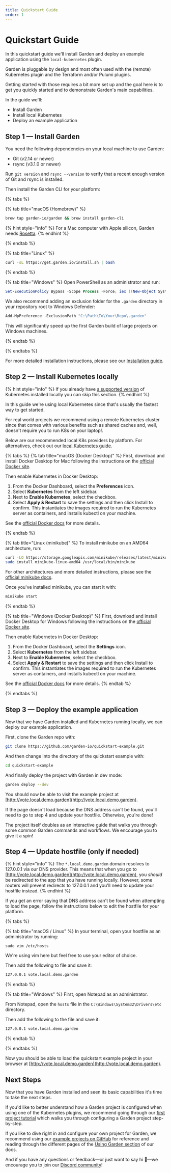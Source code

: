```yaml
---
title: Quickstart Guide
order: 1
---
```


# Quickstart Guide

In this quickstart guide we'll install Garden and deploy an example application using the `local-kubernetes` plugin.

Garden is pluggable by design and most often used with the (remote) Kubernetes plugin and the Terraform and/or Pulumi plugins.

Getting started with those requires a bit more set up and the goal here is to get you quickly started and to demonstrate Garden's main capabilities.

In the guide we'll:

* Install Garden
* Install local Kubernetes
* Deploy an example application

## Step 1 — Install Garden

You need the following dependencies on your local machine to use Garden:

* Git (v2.14 or newer)
* rsync (v3.1.0 or newer)

Run `git version` and `rsync --version` to verify that a recent enough version of Git and rsync is installed.

Then install the Garden CLI for your platform:

{% tabs %}

{% tab title="macOS (Homebrew)" %}
```sh
brew tap garden-io/garden && brew install garden-cli
```

{% hint style="info" %}
For a Mac computer with Apple silicon, Garden needs [Rosetta](https://support.apple.com/en-us/HT211861).
{% endhint %}

{% endtab %}

{% tab title="Linux" %}
```sh
curl -sL https://get.garden.io/install.sh | bash
```
{% endtab %}

{% tab title="Windows" %}
Open PowerShell as an administrator and run:

```PowerShell
Set-ExecutionPolicy Bypass -Scope Process -Force; iex ((New-Object System.Net.WebClient).DownloadString('https://raw.githubusercontent.com/garden-io/garden/master/support/install.ps1'))
```

We also recommend adding an exclusion folder for the `.garden` directory in your repository root to Windows Defender:
```powershell
Add-MpPreference -ExclusionPath "C:\Path\To\Your\Repo\.garden"
```
This will significantly speed up the first Garden build of large projects on Windows machines.

{% endtab %}

{% endtabs %}

For more detailed installation instructions, please see our [Installation guide](../guides/installation.md).

## Step 2 — Install Kubernetes locally

{% hint style="info" %}
If you already have [a supported version](../k8s-plugins/local-k8s/README.md#requirements) of Kubernetes installed locally you can skip this section.
{% endhint %}

In this guide we're using local Kubernetes since that's usually the fastest way to get started.

For real world projects we recommend using a remote Kubernetes cluster since that comes with various benefits such as shared caches and, well, doesn't require you to run K8s on your laptop!.

Below are our recommended local K8s providers by platform. For alternatives, check out our [local Kubernetes guide](../k8s-plugins/local-k8s/install.md).

{% tabs %}
{% tab title="macOS (Docker Desktop)" %}
First, download and install Docker Desktop for Mac following the instructions on the [official Docker site](https://docs.docker.com/desktop/install/mac-install/).

Then enable Kubernetes in Docker Desktop:

1. From the Docker Dashboard, select the **Preferences** icon.
2. Select **Kubernetes** from the left sidebar.
3. Next to **Enable Kubernetes**, select the checkbox.
3. Select **Apply & Restart** to save the settings and then click Install to confirm. This instantiates the images required to run the Kubernetes server as containers, and installs kubectl on your machine.

See the [official Docker docs](https://docs.docker.com/desktop/kubernetes/) for more details.

{% endtab %}

{% tab title="Linux (minikube)" %}
To install minikube on an AMD64 architecture, run:

```sh
curl -LO https://storage.googleapis.com/minikube/releases/latest/minikube-linux-amd64
sudo install minikube-linux-amd64 /usr/local/bin/minikube
```

For other architectures and more detailed instructions, please see the [official minikube docs](https://minikube.sigs.k8s.io/docs/start/).

Once you've installed minikube, you can start it with:

```sh
minikube start
```

{% endtab %}

{% tab title="Windows (Docker Desktop)" %}
First, download and install Docker Desktop for Windows following the instructions on the [official Docker site](https://docs.docker.com/desktop/install/windows-install/).

Then enable Kubernetes in Docker Desktop:

1. From the Docker Dashboard, select the **Settings** icon.
2. Select **Kubernetes** from the left sidebar.
3. Next to **Enable Kubernetes**, select the checkbox.
3. Select **Apply & Restart** to save the settings and then click Install to confirm. This instantiates the images required to run the Kubernetes server as containers, and installs kubectl on your machine.

See the [official Docker docs](https://docs.docker.com/desktop/kubernetes/) for more details.
{% endtab %}

{% endtabs %}

## Step 3 — Deploy the example application

Now that we have Garden installed and Kubernetes running locally, we can deploy our example application.

First, clone the Garden repo with:

```sh
git clone https://github.com/garden-io/quickstart-example.git
```

And then change into the directory of the quickstart example with:

```sh
cd quickstart-example
```

And finally deploy the project with Garden in dev mode:

```sh
garden deploy --dev
```

You should now be able to visit the example project at [http://vote.local.demo.garden](http://vote.local.demo.garden).

If the page doesn't load because the DNS address can't be found, you'll need to go to step 4 and update your hostfile. Otherwise, you're done!

The project itself doubles as an interactive guide that walks you through some common Garden commands and workflows. We encourage you to give it a spin!

## Step 4 — Update hostfile (only if needed)

{% hint style="info" %}
The `*.local.demo.garden` domain resolves to 127.0.0.1 via our DNS provider. This means that when you go to [http://vote.local.demo.garden](http://vote.local.demo.garden), you _should_ be redirected to the app that you have running locally. However, some routers will prevent redirects to 127.0.0.1 and you'll need to update your hostfile instead.
{% endhint %}

If you get an error saying that DNS address can't be found when attempting to load the page, follow the instructions below to edit the hostfile for your platform.

{% tabs %}

{% tab title="macOS / Linux" %}
In your terminal, open your hostfile as an administrator by running:

```console
sudo vim /etc/hosts
```

We're using vim here but feel free to use your editor of choice.

Then add the following to file and save it:

```sh
127.0.0.1 vote.local.demo.garden
```

{% endtab %}

{% tab title="Windows" %}
First, open Notepad as an administrator.

From Notepad, open the `hosts` file in the `C:\Windows\System32\Drivers\etc` directory.

Then add the following to the file and save it:

```sh
127.0.0.1 vote.local.demo.garden
```

{% endtab %}

{% endtabs %}

Now you should be able to load the quickstart example project in your browser at [http://vote.local.demo.garden](http://vote.local.demo.garden).

## Next Steps

Now that you have Garden installed and seen its basic capabilities it's time to take the next steps.

If you'd like to better understand how a Garden project is configured when using one of the Kubernetes plugins, we recommend going
through our [first project tutorial](../tutorials/your-first-project/README.md) which walks you through configuring a Garden project step-by-step.

If you like to dive right in and configure your own project for Garden, we recommend using our [example
projects on GitHub](https://github.com/garden-io/garden/tree/0.12.63/examples) for reference and reading through the different pages
of the [Using Garden section](../using-garden/configuration-overview.md) of our docs.

And if you have any questions or feedback—or just want to say hi 🙂—we encourage you to join our [Discord community](https://discord.gg/FrmhuUjFs6)!
